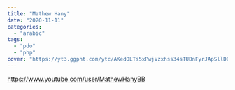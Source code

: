 ```yaml
---
title: "Mathew Hany"
date: "2020-11-11"
categories:
  - "arabic"
tags:
  - "pdo"
  - "php"
cover: "https://yt3.ggpht.com/ytc/AKedOLTs5xPwjVzxhss34sTUBnFyrJApSllD0pa3oQaOhw=s88-c-k-c0x00ffffff-no-rj"
---
```


https://www.youtube.com/user/MathewHanyBB
